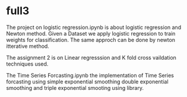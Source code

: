 # full3
The project on logistic regression.ipynb is about logistic regression and Newton method. Given a Dataset we apply logistic regression to train weights for classification. The same approch can be done by newton itterative method.
                                                  
The assignment 2 is on Linear regresssion and K fold cross vaildation techniques used.

The Time Series Forcasting.ipynb the implementation of Time Series forcasting using simple exponential smoothing double exponential smoothing and triple exponential smooting using library.
